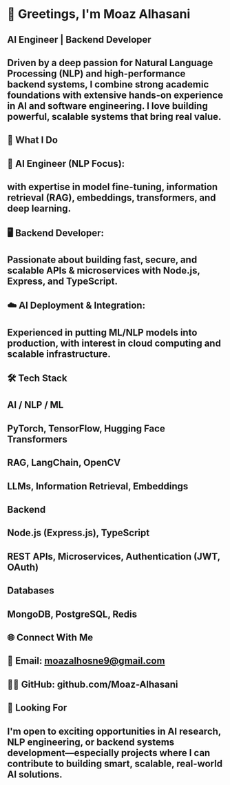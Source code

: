 # 👋 Greetings, I'm Moaz Alhasani
## AI Engineer | Backend Developer

## Driven by a deep passion for Natural Language Processing (NLP) and high-performance backend systems, I combine strong academic foundations with extensive hands-on experience in AI and software engineering. I love building powerful, scalable systems that bring real value.

## 💼 What I Do
## 🧠 AI Engineer (NLP Focus):
## with expertise in model fine-tuning, information retrieval (RAG), embeddings, transformers, and deep learning.

## 🖥️ Backend Developer:
## Passionate about building fast, secure, and scalable APIs & microservices with Node.js, Express, and TypeScript.

## ☁️ AI Deployment & Integration:
## Experienced in putting ML/NLP models into production, with interest in cloud computing and scalable infrastructure.

## 🛠️ Tech Stack
## AI / NLP / ML
## PyTorch, TensorFlow, Hugging Face Transformers

## RAG, LangChain, OpenCV

## LLMs, Information Retrieval, Embeddings

## Backend
## Node.js (Express.js), TypeScript

## REST APIs, Microservices, Authentication (JWT, OAuth)

## Databases
## MongoDB, PostgreSQL, Redis

## 🌐 Connect With Me
## 📧 Email: moazalhosne9@gmail.com

## 🧑‍💻 GitHub: github.com/Moaz-Alhasani

## 🔭 Looking For
## I'm open to exciting opportunities in AI research, NLP engineering, or backend systems development—especially projects where I can contribute to building smart, scalable, real-world AI solutions.



